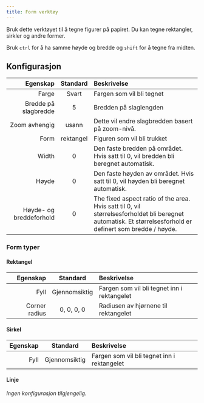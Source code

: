 ```yaml
---
title: Form verktøy
---
```


Bruk dette verktøyet til å tegne figurer på papiret.
Du kan tegne rektangler, sirkler og andre former.

Bruk `ctrl` for å ha samme høyde og bredde og `shift` for å tegne fra midten.

## Konfigurasjon

|                Egenskap |  Standard | Beskrivelse                                                                                                                                                                                                |
| ----------------------: | :-------: | :--------------------------------------------------------------------------------------------------------------------------------------------------------------------------------------------------------- |
|                   Farge |   Svart   | Fargen som vil bli tegnet                                                                                                                                                                                  |
|    Bredde på slagbredde |     5     | Bredden på slaglengden                                                                                                                                                                                     |
|           Zoom avhengig |   usann   | Dette vil endre slagbredden basert på zoom-nivå.                                                                                                                                           |
|                    Form | rektangel | Figuren som vil bli trukket                                                                                                                                                                                |
|                   Width |     0     | Den faste bredden på området. Hvis satt til 0, vil bredden bli beregnet automatisk.                                                                                        |
|                   Høyde |     0     | Den faste høyden av området. Hvis satt til 0, vil høyden bli beregnet automatisk.                                                                                          |
| Høyde- og breddeforhold |     0     | The fixed aspect ratio of the area. Hvis satt til 0, vil størrelsesforholdet bli beregnet automatisk. Et størrelsesforhold er definert som bredde / høyde. |

### Form typer

#### Rektangel

|      Egenskap |    Standard   | Beskrivelse                                 |
| ------------: | :-----------: | :------------------------------------------ |
|          Fyll | Gjennomsiktig | Fargen som vil bli tegnet inn i rektangelet |
| Corner radius |   0, 0, 0, 0  | Radiusen av hjørnene til rektangelet        |

#### Sirkel

| Egenskap |    Standard   | Beskrivelse                                 |
| -------: | :-----------: | :------------------------------------------ |
|     Fyll | Gjennomsiktig | Fargen som vil bli tegnet inn i rektangelet |

#### Linje

_Ingen konfigurasjon tilgjengelig._
